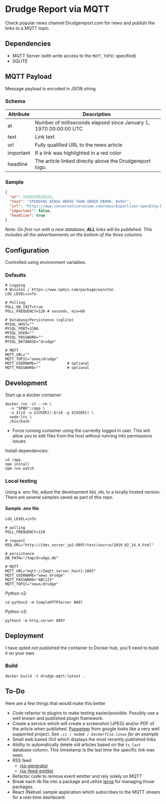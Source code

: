 # Drudge Report via MQTT
Check popular news channel Drudgereport.com for news and publish the links
to a MQTT topic.

## Dependencies

* MQTT Server (with write access to the `MQTT_TOPIC` specified)
* SQLITE

## MQTT Payload
Message payload is encoded in JSON string

### Schema
Attribute | Description
--------- | -----------
at | Number of milliseconds elapsed since January 1, 1970 00:00:00 UTC
text | Link text
url | Fully qualified URL to the news article
important | If a link was highlighted in a red color
headline | The article linked directly above the Drudgereport logo.

### Sample
```json
{
  "at": 1550243523223,
  "text": "SPENDING BINGE WORSE THAN UNDER OBAMA, BUSH!",
  "url": "https://www.conservativereview.com/news/bipartisan-spending-binge-now-worse-bush-o",
  "important": false,
  "headline": true
}
```

*Note: On first run with a new database, **ALL** links will be published. This
includes all the advertisements on the bottom of the three columns.*



## Configuration
Controlled using environment variables.

### Defaults
```shell
# Logging
# Winston / https://www.npmjs.com/package/winston
LOG_LEVEL=info

# Polling
POLL_ON_INIT=true
POLL_FREQUENCY=120 # seconds, min=60

# Database/Persistence (sqlite)
MYSQL_HOST=""
MYSQL_PORT=3306
MYSQL_USER=""
MYSQL_PASSWORD=""
MYSQL_DATABASE="drudge"

# MQTT
MQTT_URL=""
MQTT_TOPIC="news/drudge"
MQTT_USERNAME=""            # optional
MQTT_PASSWORD=""            # optional
```

## Development
Start up a docker container:
```shell
docker run -it --rm \
  -v "$PWD":/app \
  -u $(id -u ${USER}):$(id -g ${USER}) \
  node:lts \
  /bin/bash
```
* Force running container using the currently logged in user. This will allow
  you to edit files from the host without running into permissions issues.

Install dependencies:
```shell
cd /app
npm install
npm run watch
```

### Local testing
Using a .env file, adjust the development `REQ_URL` to a locally hosted version.
There are several samples saved as part of this repo.

#### Sample .env file
```shell
LOG_LEVEL=info

# polling
POLL_FREQUENCY=120

# request
REQ_URL="http://{dev_server_ip}:8097/test/source/2019_02_14_4.html"

# persistence
DB_PATH="/tmp/drudge.db"

# MQTT
MQTT_URL="mqtt://{mqtt_server_host}:1883"
MQTT_USERNAME="news_drudge"
MQTT_PASSWORD="ABC123"
MQTT_TOPIC="news/drudge"

```

Python v2:
```shell
cd python3 -m SimpleHTTPServer 8097
```

Python v3:
```shell
python3 -m http.server 8097
```

## Deployment
I have opted not published the container to Docker hub, you'll need to build it
on your own.

### Build
```shell
docker build -t drudge-mqtt:latest .
```

## To-Do
Here are a few things that would make this better

- Code refactor to plugins to make testing easier/possible. Possibly use a
  well known and published plugin framework.
- Create a service which will create a screenshot (JPEG) and/or PDF of the
  article when published. [Puppeteer](https://github.com/GoogleChrome/puppeteer)
  from google looks like a very well supported project.
  *See `.ci / node8 / Dockerfile.linux` for an example*
- Small web based GUI which displays the most recently published links
- Ability to automatically delete old articles based on the `ts_last` database
  column. This timestamp is the last time the specific link was seen.
- RSS feed
  - [rss-generator](https://www.npmjs.com/package/rss-generator)
  - [rss-feed-emitter](https://github.com/filipedeschamps/rss-feed-emitter)
- Refactor code to remove event emitter and rely solely on MQTT
- Break each lib file into a package and utilize
  [lerna](https://github.com/lerna/lerna) for managing those packages.
- React (Native) sample application which subscribes to the MQTT stream for
  a real-time dashboard.
